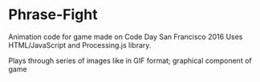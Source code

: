 # Phrase-Fight
Animation code for game made on Code Day San Francisco 2016
Uses HTML/JavaScript and Processing.js library.

Plays through series of images like in GIF format; graphical component of game
